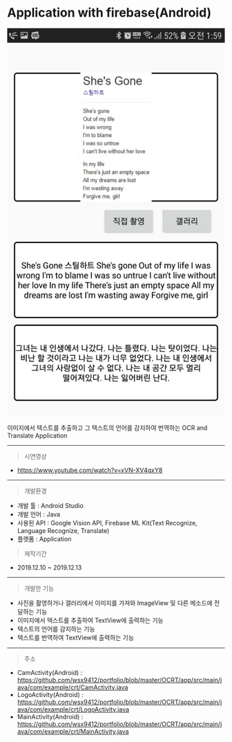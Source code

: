 # Application with firebase(Android)
![홈](https://github.com/wsx9412/portfolio/blob/master/OCRT/app/Picture/01.jpg?raw=true)

이미지에서 텍스트를 추출하고 그 텍스트의 언어를 감지하여 번역하는 OCR and Translate Application

---  
> 시연영상

  - https://www.youtube.com/watch?v=xVN-XV4qxY8
---

> 개발환경

  - 개발 툴 : Android Studio
  - 개발 언어 : Java
  - 사용된 API : Google Vision API, Firebase ML Kit(Text Recognize, Language Recognize, Translate)
  - 플랫폼 : Application

> 제작기간
  - 2019.12.10 ~ 2019.12.13  

---
> 개발한 기능

  - 사진을 촬영하거나 갤러리에서 이미지를 가져와 ImageView 및 다른 메소드에 전달하는 기능
  - 이미지에서 텍스트를 추출하여 TextView에 출력하는 기능
  - 텍스트의 언어를 감지하는 기능
  - 텍스트를 번역하여 TextView에 출력하는 기능

---

> 주소
 - CamActivity(Android) : <https://github.com/wsx9412/portfolio/blob/master/OCRT/app/src/main/java/com/example/crt/CamActivity.java>
 - LogoActivity(Android) : <https://github.com/wsx9412/portfolio/blob/master/OCRT/app/src/main/java/com/example/crt/LogoActivity.java>
 - MainActivity(Android) : <https://github.com/wsx9412/portfolio/blob/master/OCRT/app/src/main/java/com/example/crt/MainActivity.java>
